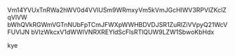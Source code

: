 Vm14YVUxTnRWa2hWV0d4VVlUSm9WRmxyVm5kVmJGcHlWV3RPVlZKclZqVlVW
bWhQVkRGWmVGTnNUbFpTCmJFWXpWWHBDVDJSR1ZuRlZiVVpyQ21WcVFUVlJN
bVIzWkcxV1dWWlVNRXREYldScFlsRTlQUW9LZW1SbwoKbHdx

kye